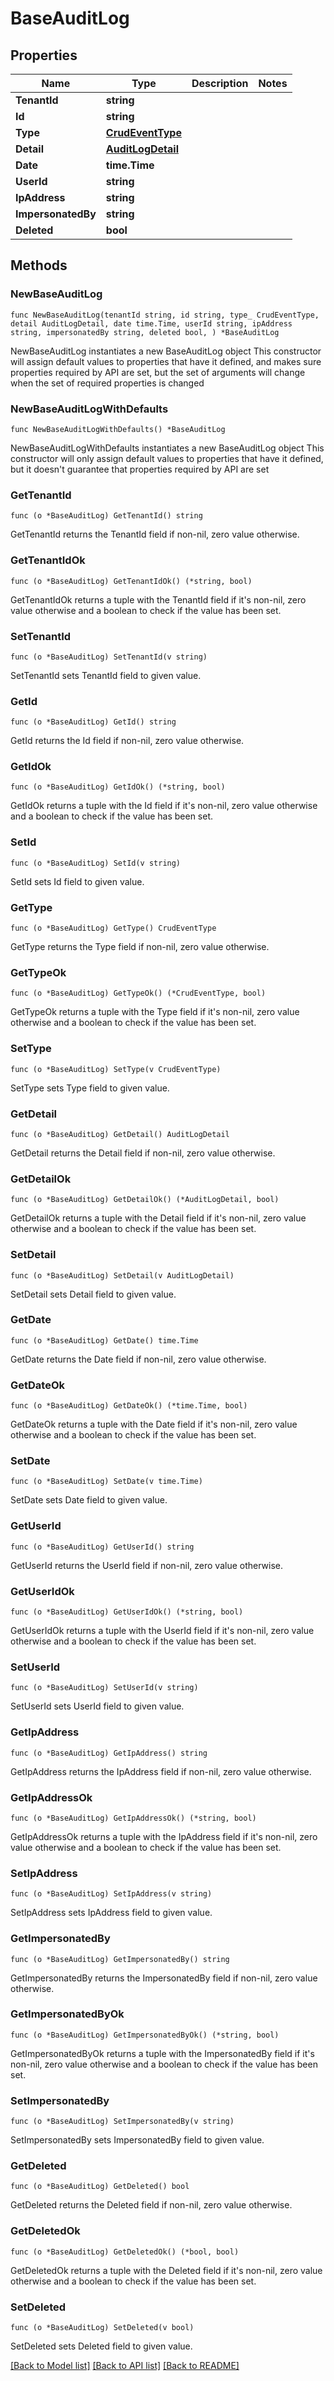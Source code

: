 # BaseAuditLog

## Properties

Name | Type | Description | Notes
------------ | ------------- | ------------- | -------------
**TenantId** | **string** |  | 
**Id** | **string** |  | 
**Type** | [**CrudEventType**](CrudEventType.md) |  | 
**Detail** | [**AuditLogDetail**](AuditLogDetail.md) |  | 
**Date** | **time.Time** |  | 
**UserId** | **string** |  | 
**IpAddress** | **string** |  | 
**ImpersonatedBy** | **string** |  | 
**Deleted** | **bool** |  | 

## Methods

### NewBaseAuditLog

`func NewBaseAuditLog(tenantId string, id string, type_ CrudEventType, detail AuditLogDetail, date time.Time, userId string, ipAddress string, impersonatedBy string, deleted bool, ) *BaseAuditLog`

NewBaseAuditLog instantiates a new BaseAuditLog object
This constructor will assign default values to properties that have it defined,
and makes sure properties required by API are set, but the set of arguments
will change when the set of required properties is changed

### NewBaseAuditLogWithDefaults

`func NewBaseAuditLogWithDefaults() *BaseAuditLog`

NewBaseAuditLogWithDefaults instantiates a new BaseAuditLog object
This constructor will only assign default values to properties that have it defined,
but it doesn't guarantee that properties required by API are set

### GetTenantId

`func (o *BaseAuditLog) GetTenantId() string`

GetTenantId returns the TenantId field if non-nil, zero value otherwise.

### GetTenantIdOk

`func (o *BaseAuditLog) GetTenantIdOk() (*string, bool)`

GetTenantIdOk returns a tuple with the TenantId field if it's non-nil, zero value otherwise
and a boolean to check if the value has been set.

### SetTenantId

`func (o *BaseAuditLog) SetTenantId(v string)`

SetTenantId sets TenantId field to given value.


### GetId

`func (o *BaseAuditLog) GetId() string`

GetId returns the Id field if non-nil, zero value otherwise.

### GetIdOk

`func (o *BaseAuditLog) GetIdOk() (*string, bool)`

GetIdOk returns a tuple with the Id field if it's non-nil, zero value otherwise
and a boolean to check if the value has been set.

### SetId

`func (o *BaseAuditLog) SetId(v string)`

SetId sets Id field to given value.


### GetType

`func (o *BaseAuditLog) GetType() CrudEventType`

GetType returns the Type field if non-nil, zero value otherwise.

### GetTypeOk

`func (o *BaseAuditLog) GetTypeOk() (*CrudEventType, bool)`

GetTypeOk returns a tuple with the Type field if it's non-nil, zero value otherwise
and a boolean to check if the value has been set.

### SetType

`func (o *BaseAuditLog) SetType(v CrudEventType)`

SetType sets Type field to given value.


### GetDetail

`func (o *BaseAuditLog) GetDetail() AuditLogDetail`

GetDetail returns the Detail field if non-nil, zero value otherwise.

### GetDetailOk

`func (o *BaseAuditLog) GetDetailOk() (*AuditLogDetail, bool)`

GetDetailOk returns a tuple with the Detail field if it's non-nil, zero value otherwise
and a boolean to check if the value has been set.

### SetDetail

`func (o *BaseAuditLog) SetDetail(v AuditLogDetail)`

SetDetail sets Detail field to given value.


### GetDate

`func (o *BaseAuditLog) GetDate() time.Time`

GetDate returns the Date field if non-nil, zero value otherwise.

### GetDateOk

`func (o *BaseAuditLog) GetDateOk() (*time.Time, bool)`

GetDateOk returns a tuple with the Date field if it's non-nil, zero value otherwise
and a boolean to check if the value has been set.

### SetDate

`func (o *BaseAuditLog) SetDate(v time.Time)`

SetDate sets Date field to given value.


### GetUserId

`func (o *BaseAuditLog) GetUserId() string`

GetUserId returns the UserId field if non-nil, zero value otherwise.

### GetUserIdOk

`func (o *BaseAuditLog) GetUserIdOk() (*string, bool)`

GetUserIdOk returns a tuple with the UserId field if it's non-nil, zero value otherwise
and a boolean to check if the value has been set.

### SetUserId

`func (o *BaseAuditLog) SetUserId(v string)`

SetUserId sets UserId field to given value.


### GetIpAddress

`func (o *BaseAuditLog) GetIpAddress() string`

GetIpAddress returns the IpAddress field if non-nil, zero value otherwise.

### GetIpAddressOk

`func (o *BaseAuditLog) GetIpAddressOk() (*string, bool)`

GetIpAddressOk returns a tuple with the IpAddress field if it's non-nil, zero value otherwise
and a boolean to check if the value has been set.

### SetIpAddress

`func (o *BaseAuditLog) SetIpAddress(v string)`

SetIpAddress sets IpAddress field to given value.


### GetImpersonatedBy

`func (o *BaseAuditLog) GetImpersonatedBy() string`

GetImpersonatedBy returns the ImpersonatedBy field if non-nil, zero value otherwise.

### GetImpersonatedByOk

`func (o *BaseAuditLog) GetImpersonatedByOk() (*string, bool)`

GetImpersonatedByOk returns a tuple with the ImpersonatedBy field if it's non-nil, zero value otherwise
and a boolean to check if the value has been set.

### SetImpersonatedBy

`func (o *BaseAuditLog) SetImpersonatedBy(v string)`

SetImpersonatedBy sets ImpersonatedBy field to given value.


### GetDeleted

`func (o *BaseAuditLog) GetDeleted() bool`

GetDeleted returns the Deleted field if non-nil, zero value otherwise.

### GetDeletedOk

`func (o *BaseAuditLog) GetDeletedOk() (*bool, bool)`

GetDeletedOk returns a tuple with the Deleted field if it's non-nil, zero value otherwise
and a boolean to check if the value has been set.

### SetDeleted

`func (o *BaseAuditLog) SetDeleted(v bool)`

SetDeleted sets Deleted field to given value.



[[Back to Model list]](../README.md#documentation-for-models) [[Back to API list]](../README.md#documentation-for-api-endpoints) [[Back to README]](../README.md)


